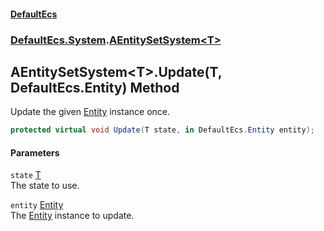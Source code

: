 #### [DefaultEcs](./index.md 'index')
### [DefaultEcs.System](./DefaultEcs-System.md 'DefaultEcs.System').[AEntitySetSystem&lt;T&gt;](./DefaultEcs-System-AEntitySetSystem-T-.md 'DefaultEcs.System.AEntitySetSystem&lt;T&gt;')
## AEntitySetSystem&lt;T&gt;.Update(T, DefaultEcs.Entity) Method
Update the given [Entity](./DefaultEcs-Entity.md 'DefaultEcs.Entity') instance once.  
```csharp
protected virtual void Update(T state, in DefaultEcs.Entity entity);
```
#### Parameters
<a name='DefaultEcs-System-AEntitySetSystem-T--Update(T_DefaultEcs-Entity)-state'></a>
`state` [T](./DefaultEcs-System-AEntitySetSystem-T-.md#DefaultEcs-System-AEntitySetSystem-T--T 'DefaultEcs.System.AEntitySetSystem&lt;T&gt;.T')  
The state to use.  
  
<a name='DefaultEcs-System-AEntitySetSystem-T--Update(T_DefaultEcs-Entity)-entity'></a>
`entity` [Entity](./DefaultEcs-Entity.md 'DefaultEcs.Entity')  
The [Entity](./DefaultEcs-Entity.md 'DefaultEcs.Entity') instance to update.  
  

